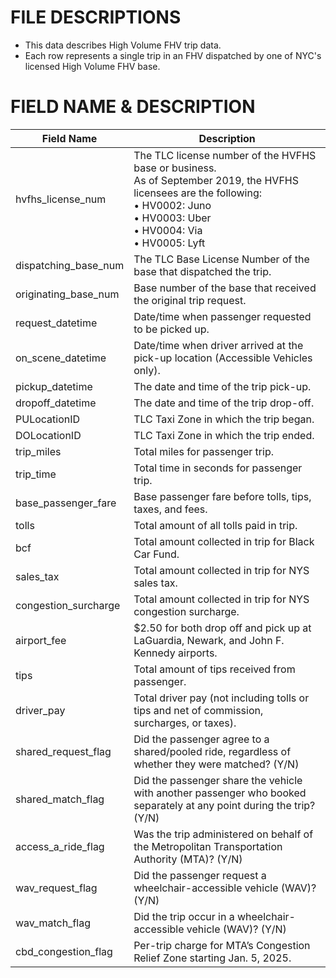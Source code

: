 # FILE DESCRIPTIONS

- This data describes High Volume FHV trip data.
- Each row represents a single trip in an FHV dispatched by one of NYC's licensed High Volume FHV base.

# FIELD NAME & DESCRIPTION

| Field Name            | Description |
|-----------------------|-------------|
| hvfhs_license_num     | The TLC license number of the HVFHS base or business. <br>As of September 2019, the HVFHS licensees are the following:<br>• HV0002: Juno<br>• HV0003: Uber<br>• HV0004: Via<br>• HV0005: Lyft |
| dispatching_base_num  | The TLC Base License Number of the base that dispatched the trip. |
| originating_base_num  | Base number of the base that received the original trip request. |
| request_datetime       | Date/time when passenger requested to be picked up. |
| on_scene_datetime      | Date/time when driver arrived at the pick-up location (Accessible Vehicles only). |
| pickup_datetime        | The date and time of the trip pick-up. |
| dropoff_datetime       | The date and time of the trip drop-off. |
| PULocationID           | TLC Taxi Zone in which the trip began. |
| DOLocationID           | TLC Taxi Zone in which the trip ended. |
| trip_miles             | Total miles for passenger trip. |
| trip_time              | Total time in seconds for passenger trip. |
| base_passenger_fare    | Base passenger fare before tolls, tips, taxes, and fees. |
| tolls                  | Total amount of all tolls paid in trip. |
| bcf                    | Total amount collected in trip for Black Car Fund. |
| sales_tax              | Total amount collected in trip for NYS sales tax. |
| congestion_surcharge   | Total amount collected in trip for NYS congestion surcharge. |
| airport_fee            | $2.50 for both drop off and pick up at LaGuardia, Newark, and John F. Kennedy airports. |
| tips                   | Total amount of tips received from passenger. |
| driver_pay             | Total driver pay (not including tolls or tips and net of commission, surcharges, or taxes). |
| shared_request_flag    | Did the passenger agree to a shared/pooled ride, regardless of whether they were matched? (Y/N) |
| shared_match_flag      | Did the passenger share the vehicle with another passenger who booked separately at any point during the trip? (Y/N) |
| access_a_ride_flag     | Was the trip administered on behalf of the Metropolitan Transportation Authority (MTA)? (Y/N) |
| wav_request_flag       | Did the passenger request a wheelchair-accessible vehicle (WAV)? (Y/N) |
| wav_match_flag         | Did the trip occur in a wheelchair-accessible vehicle (WAV)? (Y/N) |
| cbd_congestion_flag    | Per-trip charge for MTA’s Congestion Relief Zone starting Jan. 5, 2025. |

